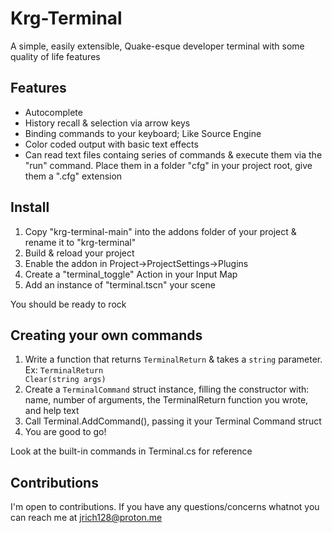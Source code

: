 # Krg-Terminal
A simple, easily extensible, Quake-esque developer terminal with some quality of life features

## Features 
- Autocomplete
- History recall & selection via arrow keys
- Binding commands to your keyboard; Like Source Engine
- Color coded output with basic text effects
- Can read text files containg series of commands & execute them via the "run" command. Place them in a folder "cfg" in your project root, give them a ".cfg" extension

## Install
1. Copy "krg-terminal-main" into the addons folder of your project & rename it to "krg-terminal"
2. Build & reload your project
3. Enable the addon in Project->ProjectSettings->Plugins
4. Create a "terminal_toggle" Action in your Input Map
5. Add an instance of "terminal.tscn" your scene

You should be ready to rock

## Creating your own commands
1. Write a function that returns <code>TerminalReturn</code> & takes a <code>string</code> parameter. Ex: <code>TerminalReturn Clear(string args)</code>
2. Create a <code>TerminalCommand</code> struct instance, filling the constructor with: name, number of arguments, the TerminalReturn function you wrote, and help text
3. Call Terminal.AddCommand(), passing it your Terminal Command struct
4. You are good to go!

Look at the built-in commands in Terminal.cs for reference

## Contributions
I'm open to contributions. If you have any questions/concerns whatnot you can reach me at jrich128@proton.me

